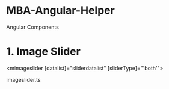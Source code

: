 # MBA-Angular-Helper
Angular Components

# 1. Image Slider
<mimageslider [datalist]="sliderdatalist" [sliderType]="'both'"></mimageslider>

imageslider.ts
